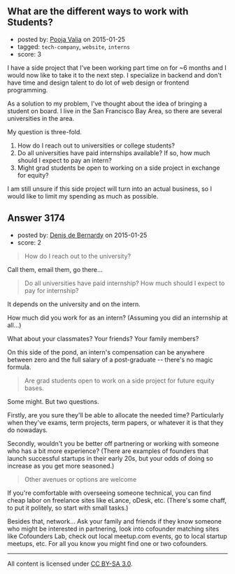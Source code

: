 ## What are the different ways to work with Students?

- posted by: [Pooja Valia](https://stackexchange.com/users/5670345/pooja-valia) on 2015-01-25
- tagged: `tech-company`, `website`, `interns`
- score: 3

I have a side project that I've been working part time on for ~6 months and I would now like to take it to the next step. I specialize in backend and don't have time and design talent to do lot of web design or frontend programming. 

As a solution to my problem, I've thought about the idea of bringing a student on board. I live in the San Francisco Bay Area, so there are several universities in the area.

My question is three-fold.

1. How do I reach out to universities or college students?
2. Do all universities have paid internships available? If so, how much should I expect to pay an intern?
3. Might grad students be open to working on a side project in exchange for equity?

I am still unsure if this side project will turn into an actual business, so I would like to limit my spending as much as possible.


## Answer 3174

- posted by: [Denis de Bernardy](https://stackexchange.com/users/182468/denis-de-bernardy) on 2015-01-25
- score: 2

> How do I reach out to the university?

Call them, email them, go there...

> Do all universities have paid internship? How much should I expect to pay for internship?

It depends on the university and on the intern.

How much did you work for as an intern? (Assuming you did an internship at all...)

What about your classmates? Your friends? Your family members?

On this side of the pond, an intern's compensation can be anywhere between zero and the full salary of a post-graduate -- there's no magic formula.

> Are grad students open to work on a side project for future equity bases.

Some might. But two questions.

Firstly, are you sure they'll be able to allocate the needed time? Particularly when they've exams, term projects, term papers, or whatever it is that they do nowadays.

Secondly, wouldn't you be better off partnering or working with someone who has a bit more experience? (There are examples of founders that launch successful startups in their early 20s, but your odds of doing so increase as you get more seasoned.)

> Other avenues or options are welcome

If you're comfortable with overseeing someone technical, you can find cheap labor on freelance sites like eLance, oDesk, etc. (There's some chaff, to put it politely, so start with small tasks.)

Besides that, network... Ask your family and friends if they know someone who might be interested in partnering, look into cofounder matching sites like Cofounders Lab, check out local meetup.com events, go to local startup meetups, etc. For all you know you might find one or two cofounders.



---

All content is licensed under [CC BY-SA 3.0](https://creativecommons.org/licenses/by-sa/3.0/).

